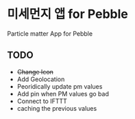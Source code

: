 # 미세먼지 앱 for Pebble
Particle matter App for Pebble
## TODO
* ~~Change Icon~~
* Add Geolocation
* Peoridically update pm values
* Add pin when PM values go bad
* Connect to IFTTT
* caching the previous values
